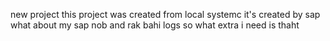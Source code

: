 new project this project was created from local systemc
it's created by sap
what about my sap nob and rak bahi logs
so what  extra i need is thaht 
